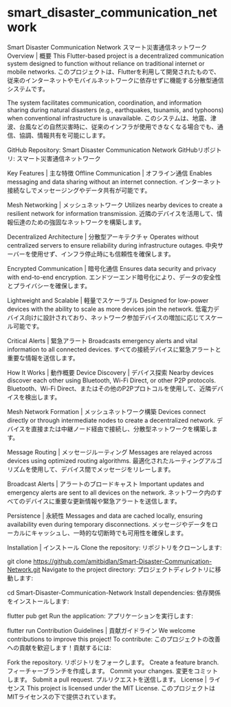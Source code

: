 # smart_disaster_communication_network
Smart Disaster Communication Network
スマート災害通信ネットワーク
Overview | 概要
This Flutter-based project is a decentralized communication system designed to function without reliance on traditional internet or mobile networks.
このプロジェクトは、Flutterを利用して開発されたもので、従来のインターネットやモバイルネットワークに依存せずに機能する分散型通信システムです。

The system facilitates communication, coordination, and information sharing during natural disasters (e.g., earthquakes, tsunamis, and typhoons) when conventional infrastructure is unavailable.
このシステムは、地震、津波、台風などの自然災害時に、従来のインフラが使用できなくなる場合でも、通信、協調、情報共有を可能にします。

GitHub Repository: Smart Disaster Communication Network
GitHubリポジトリ: スマート災害通信ネットワーク

Key Features | 主な特徴
Offline Communication | オフライン通信
Enables messaging and data sharing without an internet connection.
インターネット接続なしでメッセージングやデータ共有が可能です。

Mesh Networking | メッシュネットワーク
Utilizes nearby devices to create a resilient network for information transmission.
近隣のデバイスを活用して、情報伝達のための強固なネットワークを構築します。

Decentralized Architecture | 分散型アーキテクチャ
Operates without centralized servers to ensure reliability during infrastructure outages.
中央サーバーを使用せず、インフラ停止時にも信頼性を確保します。

Encrypted Communication | 暗号化通信
Ensures data security and privacy with end-to-end encryption.
エンドツーエンド暗号化により、データの安全性とプライバシーを確保します。

Lightweight and Scalable | 軽量でスケーラブル
Designed for low-power devices with the ability to scale as more devices join the network.
低電力デバイス向けに設計されており、ネットワーク参加デバイスの増加に応じてスケール可能です。

Critical Alerts | 緊急アラート
Broadcasts emergency alerts and vital information to all connected devices.
すべての接続デバイスに緊急アラートと重要な情報を送信します。

How It Works | 動作概要
Device Discovery | デバイス探索
Nearby devices discover each other using Bluetooth, Wi-Fi Direct, or other P2P protocols.
Bluetooth、Wi-Fi Direct、またはその他のP2Pプロトコルを使用して、近隣デバイスを検出します。

Mesh Network Formation | メッシュネットワーク構築
Devices connect directly or through intermediate nodes to create a decentralized network.
デバイスを直接または中継ノード経由で接続し、分散型ネットワークを構築します。

Message Routing | メッセージルーティング
Messages are relayed across devices using optimized routing algorithms.
最適化されたルーティングアルゴリズムを使用して、デバイス間でメッセージをリレーします。

Broadcast Alerts | アラートのブロードキャスト
Important updates and emergency alerts are sent to all devices on the network.
ネットワーク内のすべてのデバイスに重要な更新情報や緊急アラートを送信します。

Persistence | 永続性
Messages and data are cached locally, ensuring availability even during temporary disconnections.
メッセージやデータをローカルにキャッシュし、一時的な切断時でも可用性を確保します。

Installation | インストール
Clone the repository:
リポジトリをクローンします:

git clone https://github.com/amitbidlan/Smart-Disaster-Communication-Network.git
Navigate to the project directory:
プロジェクトディレクトリに移動します:

cd Smart-Disaster-Communication-Network
Install dependencies:
依存関係をインストールします:


flutter pub get
Run the application:
アプリケーションを実行します:

flutter run
Contribution Guidelines | 貢献ガイドライン
We welcome contributions to improve this project! To contribute:
このプロジェクトの改善への貢献を歓迎します！貢献するには:

Fork the repository.
リポジトリをフォークします。
Create a feature branch.
フィーチャーブランチを作成します。
Commit your changes.
変更をコミットします。
Submit a pull request.
プルリクエストを送信します。
License | ライセンス
This project is licensed under the MIT License.
このプロジェクトはMITライセンスの下で提供されています。


